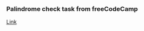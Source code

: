 ### Palindrome check task from freeCodeCamp

[Link](https://www.freecodecamp.org/learn/javascript-algorithms-and-data-structures-v8/build-a-palindrome-checker-project/build-a-palindrome-checker)
